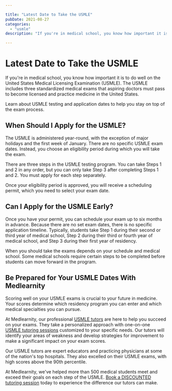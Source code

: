 ```yaml
---

title: "Latest Date to Take the USMLE"
pubDate: 2021-08-27
categories: 
  - "usmle"
description: "If you're in medical school, you know how important it is to do well on the United States Medical Licensing Examination (USMLE). The USMLE includes three s"

---
```



# Latest Date to Take the USMLE

If you're in medical school, you know how important it is to do well on the United States Medical Licensing Examination (USMLE). The USMLE includes three standardized medical exams that aspiring doctors must pass to become licensed and practice medicine in the United States.

Learn about USMLE testing and application dates to help you stay on top of the exam process.

## When Should I Apply for the USMLE?

The USMLE is administered year-round, with the exception of major holidays and the first week of January. There are no specific USMLE exam dates. Instead, you choose an eligibility period during which you will take the exam.

There are three steps in the USMLE testing program. You can take Steps 1 and 2 in any order, but you can only take Step 3 after completing Steps 1 and 2. You must apply for each step separately.

Once your eligibility period is approved, you will receive a scheduling permit, which you need to select your exam date.

## Can I Apply for the USMLE Early?

Once you have your permit, you can schedule your exam up to six months in advance. Because there are no set exam dates, there is no specific application timeline. Typically, students take Step 1 during their second or third year of medical school, Step 2 during their third or fourth year of medical school, and Step 3 during their first year of residency.

When you should take the exams depends on your schedule and medical school. Some medical schools require certain steps to be completed before students can move forward in the program.

## Be Prepared for Your USMLE Dates With Medlearnity

Scoring well on your USMLE exams is crucial to your future in medicine. Your scores determine which residency program you can enter and which medical specialties you can pursue.

At Medlearnity, our professional [USMLE tutors](https://www.medlearnity.com/our-tutors/) are here to help you succeed on your exams. They take a personalized approach with one-on-one [USMLE tutoring sessions](https://www.medlearnity.com/usmle/) customized to your specific needs. Our tutors will identify your areas of weakness and develop strategies for improvement to make a significant impact on your exam scores.

Our USMLE tutors are expert educators and practicing physicians at some of the nation's top hospitals. They also excelled on their USMLE exams, with high scores above the 90th percentile.

At Medlearnity, we've helped more than 500 medical students meet and exceed their goals on each step of the USMLE. [Book a DISCOUNTED tutoring session](https://www.medlearnity.com/start-here/) today to experience the difference our tutors can make.
